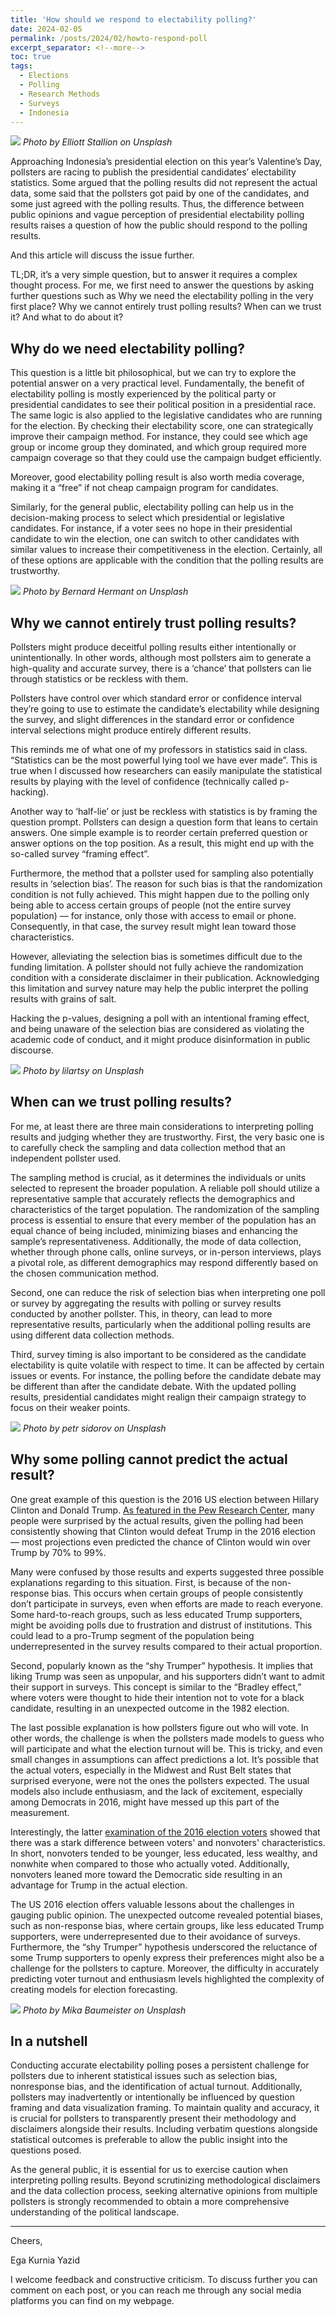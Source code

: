 ```yaml
---
title: 'How should we respond to electability polling?'
date: 2024-02-05
permalink: /posts/2024/02/howto-respond-poll
excerpt_separator: <!--more-->
toc: true
tags:
  - Elections
  - Polling
  - Research Methods
  - Surveys
  - Indonesia
---
```

![](https://miro.medium.com/v2/resize:fit:1100/format:webp/0*rYcdaZBqAgPizabZ)
*Photo by Elliott Stallion on Unsplash*

Approaching Indonesia’s presidential election on this year’s Valentine’s Day, pollsters are racing to publish the presidential candidates’ electability statistics. Some argued that the polling results did not represent the actual data, some said that the pollsters got paid by one of the candidates, and some just agreed with the polling results. Thus, the difference between public opinions and vague perception of presidential electability polling results raises a question of how the public should respond to the polling results.

And this article will discuss the issue further.

TL;DR, it’s a very simple question, but to answer it requires a complex thought process. For me, we first need to answer the questions by asking further questions such as Why we need the electability polling in the very first place? Why we cannot entirely trust polling results? When can we trust it? And what to do about it?

<!--more-->
## Why do we need electability polling?
This question is a little bit philosophical, but we can try to explore the potential answer on a very practical level. Fundamentally, the benefit of electability polling is mostly experienced by the political party or presidential candidates to see their political position in a presidential race. The same logic is also applied to the legislative candidates who are running for the election. By checking their electability score, one can strategically improve their campaign method. For instance, they could see which age group or income group they dominated, and which group required more campaign coverage so that they could use the campaign budget efficiently.

Moreover, good electability polling result is also worth media coverage, making it a “free” if not cheap campaign program for candidates.

Similarly, for the general public, electability polling can help us in the decision-making process to select which presidential or legislative candidates. For instance, if a voter sees no hope in their presidential candidate to win the election, one can switch to other candidates with similar values to increase their competitiveness in the election. Certainly, all of these options are applicable with the condition that the polling results are trustworthy.

![](https://miro.medium.com/v2/resize:fit:1100/format:webp/0*LwegaFnBNR2W64uI)
*Photo by Bernard Hermant on Unsplash*

## Why we cannot entirely trust polling results?
Pollsters might produce deceitful polling results either intentionally or unintentionally. In other words, although most pollsters aim to generate a high-quality and accurate survey, there is a ‘chance’ that pollsters can lie through statistics or be reckless with them.

Pollsters have control over which standard error or confidence interval they’re going to use to estimate the candidate’s electability while designing the survey, and slight differences in the standard error or confidence interval selections might produce entirely different results.

This reminds me of what one of my professors in statistics said in class. “Statistics can be the most powerful lying tool we have ever made”. This is true when I discussed how researchers can easily manipulate the statistical results by playing with the level of confidence (technically called p-hacking).

Another way to ‘half-lie’ or just be reckless with statistics is by framing the question prompt. Pollsters can design a question form that leans to certain answers. One simple example is to reorder certain preferred question or answer options on the top position. As a result, this might end up with the so-called survey “framing effect”.

Furthermore, the method that a pollster used for sampling also potentially results in ‘selection bias’. The reason for such bias is that the randomization condition is not fully achieved. This might happen due to the polling only being able to access certain groups of people (not the entire survey population) — for instance, only those with access to email or phone. Consequently, in that case, the survey result might lean toward those characteristics.

However, alleviating the selection bias is sometimes difficult due to the funding limitation. A pollster should not fully achieve the randomization condition with a considerate disclaimer in their publication. Acknowledging this limitation and survey nature may help the public interpret the polling results with grains of salt.

Hacking the p-values, designing a poll with an intentional framing effect, and being unaware of the selection bias are considered as violating the academic code of conduct, and it might produce disinformation in public discourse.

![](https://miro.medium.com/v2/resize:fit:1100/format:webp/0*WXfjLU5E8L2hszW7)
*Photo by lilartsy on Unsplash*

## When can we trust polling results?
For me, at least there are three main considerations to interpreting polling results and judging whether they are trustworthy. First, the very basic one is to carefully check the sampling and data collection method that an independent pollster used.

The sampling method is crucial, as it determines the individuals or units selected to represent the broader population. A reliable poll should utilize a representative sample that accurately reflects the demographics and characteristics of the target population. The randomization of the sampling process is essential to ensure that every member of the population has an equal chance of being included, minimizing biases and enhancing the sample’s representativeness. Additionally, the mode of data collection, whether through phone calls, online surveys, or in-person interviews, plays a pivotal role, as different demographics may respond differently based on the chosen communication method.

Second, one can reduce the risk of selection bias when interpreting one poll or survey by aggregating the results with polling or survey results conducted by another pollster. This, in theory, can lead to more representative results, particularly when the additional polling results are using different data collection methods.

Third, survey timing is also important to be considered as the candidate electability is quite volatile with respect to time. It can be affected by certain issues or events. For instance, the polling before the candidate debate may be different than after the candidate debate. With the updated polling results, presidential candidates might realign their campaign strategy to focus on their weaker points.

![](https://miro.medium.com/v2/resize:fit:1100/format:webp/0*wL7v1PKtwXAF5YHj)
*Photo by petr sidorov on Unsplash*

## Why some polling cannot predict the actual result?
One great example of this question is the 2016 US election between Hillary Clinton and Donald Trump. [As featured in the Pew Research Center](https://www.pewresearch.org/short-reads/2016/11/09/why-2016-election-polls-missed-their-mark/), many people were surprised by the actual results, given the polling had been consistently showing that Clinton would defeat Trump in the 2016 election — most projections even predicted the chance of Clinton would win over Trump by 70% to 99%.

Many were confused by those results and experts suggested three possible explanations regarding to this situation. First, is because of the non-response bias. This occurs when certain groups of people consistently don’t participate in surveys, even when efforts are made to reach everyone. Some hard-to-reach groups, such as less educated Trump supporters, might be avoiding polls due to frustration and distrust of institutions. This could lead to a pro-Trump segment of the population being underrepresented in the survey results compared to their actual proportion.

Second, popularly known as the “shy Trumper” hypothesis. It implies that liking Trump was seen as unpopular, and his supporters didn’t want to admit their support in surveys. This concept is similar to the “Bradley effect,” where voters were thought to hide their intention not to vote for a black candidate, resulting in an unexpected outcome in the 1982 election.

The last possible explanation is how pollsters figure out who will vote. In other words, the challenge is when the pollsters made models to guess who will participate and what the election turnout will be. This is tricky, and even small changes in assumptions can affect predictions a lot. It’s possible that the actual voters, especially in the Midwest and Rust Belt states that surprised everyone, were not the ones the pollsters expected. The usual models also include enthusiasm, and the lack of excitement, especially among Democrats in 2016, might have messed up this part of the measurement.

Interestingly, the latter [examination of the 2016 election voters](https://www.pewresearch.org/politics/2018/08/09/an-examination-of-the-2016-electorate-based-on-validated-voters/) showed that there was a stark difference between voters' and nonvoters' characteristics. In short, nonvoters tended to be younger, less educated, less wealthy, and nonwhite when compared to those who actually voted. Additionally, nonvoters leaned more toward the Democratic side resulting in an advantage for Trump in the actual election.

The US 2016 election offers valuable lessons about the challenges in gauging public opinion. The unexpected outcome revealed potential biases, such as non-response bias, where certain groups, like less educated Trump supporters, were underrepresented due to their avoidance of surveys. Furthermore, the “shy Trumper” hypothesis underscored the reluctance of some Trump supporters to openly express their preferences might also be a challenge for the pollsters to capture. Moreover, the difficulty in accurately predicting voter turnout and enthusiasm levels highlighted the complexity of creating models for election forecasting.

![](https://miro.medium.com/v2/resize:fit:1100/format:webp/0*4Xxd0wfBgCisYsG0)
*Photo by Mika Baumeister on Unsplash*

## In a nutshell
Conducting accurate electability polling poses a persistent challenge for pollsters due to inherent statistical issues such as selection bias, nonresponse bias, and the identification of actual turnout. Additionally, pollsters may inadvertently or intentionally be influenced by question framing and data visualization framing. To maintain quality and accuracy, it is crucial for pollsters to transparently present their methodology and disclaimers alongside their results. Including verbatim questions alongside statistical outcomes is preferable to allow the public insight into the questions posed.

As the general public, it is essential for us to exercise caution when interpreting polling results. Beyond scrutinizing methodological disclaimers and the data collection process, seeking alternative opinions from multiple pollsters is strongly recommended to obtain a more comprehensive understanding of the political landscape.

---

Cheers,

Ega Kurnia Yazid

I welcome feedback and constructive criticism. To discuss further you can comment on each post, or you can reach me through any social media platforms you can find on my webpage.